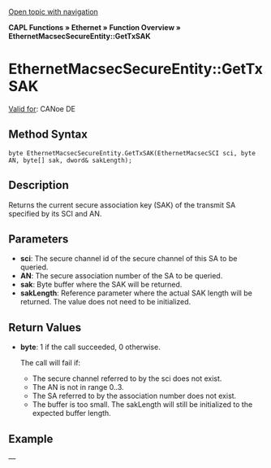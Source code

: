 [Open topic with navigation](../../../../../CANoeDEFamily.htm#Topics/CAPLFunctions/IP/Methods/CAPLfunctionGetTxSAK.md)

**CAPL Functions » Ethernet » Function Overview » EthernetMacsecSecureEntity::GetTxSAK**

# EthernetMacsecSecureEntity::GetTxSAK

[Valid for](../../../Shared/FeatureAvailability.md): CANoe DE

## Method Syntax

```plaintext
byte EthernetMacsecSecureEntity.GetTxSAK(EthernetMacsecSCI sci, byte AN, byte[] sak, dword& sakLength);
```

## Description

Returns the current secure association key (SAK) of the transmit SA specified by its SCI and AN.

## Parameters

- **sci**: The secure channel id of the secure channel of this SA to be queried.
- **AN**: The secure association number of the SA to be queried.
- **sak**: Byte buffer where the SAK will be returned.
- **sakLength**: Reference parameter where the actual SAK length will be returned. The value does not need to be initialized.

## Return Values

- **byte**: 1 if the call succeeded, 0 otherwise.

  The call will fail if:
  - The secure channel referred to by the sci does not exist.
  - The AN is not in range 0..3.
  - The SA referred to by the association number does not exist.
  - The buffer is too small. The sakLength will still be initialized to the expected buffer length.

## Example

—
